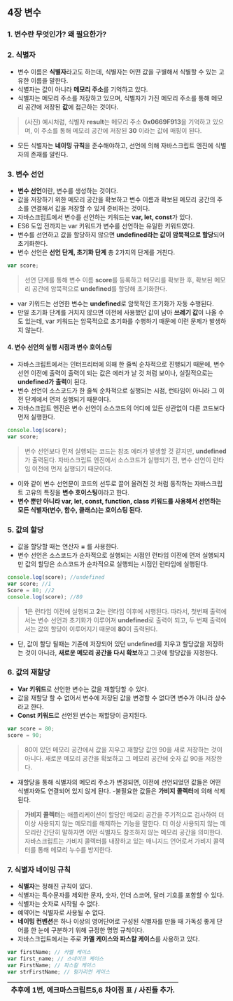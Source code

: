 ## 4장 변수
### 1. 변수란 무엇인가? 왜 필요한가?

### 2. 식별자
- 변수 이름은 **식별자**라고도 하는데, 식별자는 어떤 값을 구별해서 식별할 수 있는 고유한 이름을 말한다.
- 식별자는 값이 아니라 **메모리 주소**를 기억하고 있다.
- 식별자는 메모리 주소를 저장하고 있으며, 식별자가 가진 메모리 주소를 통해 메모리 공간에 저장된 **값**에 접근하는 것이다.

>(사진)
    예시처럼, 식별자 **result**는 메모리 주소 **0x0669F913**을 기억하고 있으며, 이 주소를 통해 메모리 공간에 저장된 **30** 이라는 값에 매핑이 된다.

- 모든 식별자는 **네이밍 규칙**을 준수해야하고, 선언에 의해 자바스크립트 엔진에 식별자의 존재를 알린다.

### 3. 변수 선언
- **변수 선언**이란, 변수를 생성하는 것이다.
- 값을 저장하기 위한 메모리 공간을 확보하고 변수 이름과 확보된 메모리 공간의 주소를 연결해서 값을 저장할 수 있게 준비하는 것이다.
- 자바스크립트에서 변수를 선언하는 키워드는 **var, let, const**가 있다.
- ES6 도입 전까지는 var 키워드가 변수를 선언하는 유일한 키워드였다.
- 변수를 선언하고 값을 할당하지 않으면 **undefined라는 값이 암묵적으로 할당**되어 초기화한다.
- 변수 선언은 **선언 단계, 초기화 단계** 총 2가지의 단계를 거친다.


```javascript
var score;
```
> 선언 단계를 통해 변수 이름 **score**를 등록하고 메모리를 확보한 후, 확보된 메모리 공간에 암묵적으로 **undefined**를 할당해 초기화한다. 

- var 키워드는 선언한 변수는 **undefined**로 암묵적인 초기화가 자동 수행된다.
- 만일 초기화 단계를 거치지 않으면 이전에 사용했던 값이 남아 **쓰레기 값**이 나올 수도 있는데, var 키워드는 암묵적으로 초기화를 수행하기 때문에 이런 문제가 발생하지 않는다.

#### 4. 변수 선언의 실행 시점과 변수 호이스팅
- 자바스크립트에서는 인터프리터에 의해 한 줄씩 순차적으로 진행되기 때문에, 변수 선언 이전에 출력이 출력이 되는 값은 에러가 날 것 처럼 보이나, 실질적으로는 **undefined가 출력**이 된다.
- 변수 선언이 소스코드가 한 줄씩 순차적으로 실행되는 시점, 런타임이 아니라 그 이전 단계에서 먼저 실행되기 때문이다.
- 자바스크립트 엔진은 변수 선언이 소스코드의 어디에 있든 상관없이 다른 코드보다 먼저 실행한다.

```javascript
console.log(score);
var score;
```

> 변수 선언보다 먼저 실행되는 코드는 참조 에러가 발생할 것 같지만, **undefined**가 출력된다. 자바스크립트 엔진에서 소스코드가 실행되기 전, 변수 선언이 런타임 이전에 먼저 실행되기 때문이다.

- 이와 같이 변수 선언문이 코드의 선두로 끌어 올려진 것 처럼 동작하는 자바스크립트 고유의 특징을 **변수 호이스팅**이라고 한다.
- **변수 뿐만 아니라 var, let, const, function, class 키워드를 사용해서 선언하는 모든 식별자(변수, 함수, 클래스)는 호이스팅 된다.**

### 5. 값의 할당
- 값을 할당할 때는 연산자 **=** 를 사용한다.
- 변수 선언은 소스코드가 순차적으로 실행되는 시점인 런타임 이전에 먼저 실행되지만 값의 할당은 소스코드가 순차적으로 실행되는 시점인 런타임에 실행된다.

```javascript
console.log(score); //undefined
var score; //1
Score = 80; //2
console.log(score); //80
```
> **1**은 런타임 이전에 실행되고 **2**는 런타임 이후에 시행된다. 따라서, 첫번째 출력에서는 변수 선언과 초기화가 이루어져 **undefined**로 출력이 되고, 두 번째 출력에서는 값의 할당이 이루어지기 때문에 **80**이 출력된다.
- 단, 값이 할당 될때는 기존에 저장되어 있던 undefined를 지우고 할당값을 저장하는 것이 아니라, **새로운 메모리 공간을 다시 확보**하고 그곳에 할당값을 지정한다.

### 6. 값의 재할당
- **Var 키워드**로 선언한 변수는 값을 재할당할 수 있다.
- 값을 재할당 할 수 없어서 변수에 저장된 값을 변경할 수 없다면 변수가 아니라 상수라고 한다.
- **Const 키워드**로 선언된 변수는 재할당이 금지된다.

```javascript
var score = 80;
score = 90;
```
> 80이 있던 메모리 공간에서 값을 지우고 재할당 값인 90을 새로 저장하는 것이 아니다. 새로운 메모리 공간을 확보하고 그 메모리 공간에 숫자 값 90을 저장한다.

- 재할당을 통해 식별자의 메모리 주소가 변경되면, 이전에 선언되었던 값들은 어떤 식별자와도 연결되어 있지 않게 된다.
-불필요한 값들은 **가비지 콜렉터**에 의해 삭제 된다.

> **가비지 콜렉터**는 애플리케이션이 할당안 메모리 공간을 주기적으로 검사하여 더 이상 사용되지 않는 메모리를 해제하는 기능을 말한다. 더 이상 사용되지 않는 메모리란 간단히 말하자면 어떤 식별자도 참조하지 않는 메모리 공간을 의미한다. 자바스크립트는 가비지 콜렉터를 내장하고 있는 매니지드 언어로서 가비지 콜렉터를 통해 메모리 누수를 방지한다.

### 7. 식별자 네이밍 규칙
- **식별자**는 정해진 규칙이 있다.
- 식별자는 특수문자를 제외한 문자, 숫자, 언더 스코어, 달러 기호를 포함할 수 있다.
- 식별자는 숫자로 시작될 수 없다.
- 예약어는 식별자로 사용될 수 없다.
- **네이밍 컨벤션**은 하나 이상의 영어단어로 구성된 식별자를 만들 때 가독성 좋게 단어를 한 눈에 구분하기 위해 규정한 명명 규칙이다.
- 자바스크립트에서는 주로 **카멜 케이스와 파스칼 케이스**를 사용하고 있다.

```javascript
var firstName; // 카멜 케이스
var first_name; // 스네이크 케이스
var FirstName; // 파스칼 케이스
var strFirstName; // 헝가리언 케이스
```


|추후에 1번, 에크마스크립트5,6 차이점 표 / 사진들 추가.|
|-------------------------------------------|